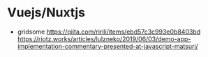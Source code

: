 # Vuejs/Nuxtjs

- gridsome
https://qiita.com/ririli/items/ebd57c3c993e0b8403bd
https://riotz.works/articles/lulzneko/2019/06/03/demo-app-implementation-commentary-presented-at-javascript-matsuri/
